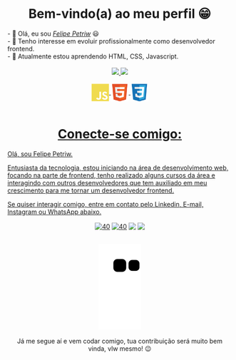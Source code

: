 <h1 align="center">Bem-vindo(a) ao meu perfil 😁</h1>
- 👋 Olá, eu sou <a href="https://www.linkedin.com/in/felipepetriw/"><i>Felipe Petriw</i></a> 😃️</br>
- 👀 Tenho interesse em evoluir profissionalmente como desenvolvedor frontend.</br>
- 🌱 Atualmente estou aprendendo HTML, CSS, Javascript.</br>

</br>

 <div align="center">
  <a href="https://github.com/FelipePetriw">
  <img height="180em" src="https://github-readme-stats.vercel.app/api?username=FelipePetriw&show_icons=true&theme=merko&include_all_commits=true&count_private=true"/>
  <img height="180em" src="https://github-readme-stats.vercel.app/api/top-langs/?username=FelipePetriw&layout=compact&langs_count=6&theme=merko"/>
</div>
 
<div div align="center"><br>
  <img align="center" alt="Js" height="40" width="40" src="https://raw.githubusercontent.com/devicons/devicon/master/icons/javascript/javascript-plain.svg">
  <img align="center" alt="HTML" height="40" width="40" src="https://raw.githubusercontent.com/devicons/devicon/master/icons/html5/html5-original.svg">
  <img align="center" alt="CSS" height="40" width="40" src="https://raw.githubusercontent.com/devicons/devicon/master/icons/css3/css3-original.svg">
</div>
 
 <br>
 
 <h1 align="center">Conecte-se comigo:</h1>
 
Olá, sou Felipe Petriw. 
 
Entusiasta da tecnologia, estou iniciando na área de desenvolvimento web, focando na parte de frontend, tenho realizado alguns cursos da área e interagindo com outros desenvolvedores que tem auxiliado em meu crescimento para me tornar um desenvolvedor frontend.
 
Se quiser interagir comigo, entre em contato pelo Linkedin, E-mail, Instagram ou WhatsApp abaixo.
 
 
 <div align="center">
 <a href="https://www.linkedin.com/in/felipepetriw/" target="_blank"><img align="center" alt="40" width="50" src="https://cdn-icons.flaticon.com/png/512/3536/premium/3536505.png?token=exp=1653233789~hmac=5fc23c3807ed5c64387277b108e137fd" target="_blank"></a>
 <a href="mailto:felipe.petriw.ads@gmail.com" target="_blank"><img align="center" alt="40" width="50" src="https://cdn-icons-png.flaticon.com/512/732/732200.png"></a>
 <a href="https://www.instagram.com/felipe_petriw/" target="_blank"><img  align="center"  src="https://cdn-icons-png.flaticon.com/512/2111/2111463.png" width='50' style="max-width:100%;"/></a>
 <a href="https://api.whatsapp.com/send?phone=5548998563067&text=Ol%C3%A1%2C%20vi%20seu%20perfil%20no%20Github%2C%20gostaria%20de%20conversar%20contigo!" target="_blank"><img  align="center" src="https://cdn-icons.flaticon.com/png/512/3992/premium/3992601.png?token=exp=1653234692~hmac=86f495b55985bb94a8b59bedbc0d2ae0" width='50' style="max-width:100%;"/></a>
 </div>
 
 </br>
 
<div align="center"> 
   
   ![Snake animation](https://github.com/FelipePetriw/FelipePetriw/blob/output/github-contribution-grid-snake.svg)

</div>

<p align="center">Já me segue aí e vem codar comigo, tua contribuição será muito bem vinda, vlw mesmo! 😉️</h2>
